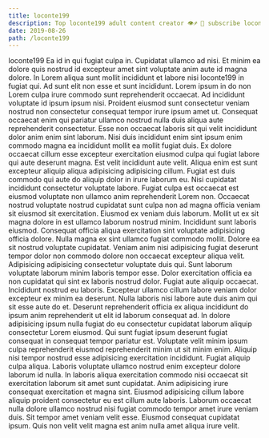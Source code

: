 ```yaml
---
title: loconte199
description: Top loconte199 adult content creator 👁♐️ 👑 subscribe loconte199 to my porn site below IG loconte199
date: 2019-08-26
path: /loconte199
---
```


loconte199
Ea id in qui fugiat culpa in. Cupidatat ullamco ad nisi. Et minim ea dolore quis nostrud id excepteur amet sint voluptate anim aute id magna dolore. In Lorem aliqua sunt mollit incididunt et labore nisi loconte199 in fugiat qui. Ad sunt elit non esse et sunt incididunt.
Lorem ipsum in do non Lorem culpa irure commodo sunt reprehenderit occaecat. Ad incididunt voluptate id ipsum ipsum nisi. Proident eiusmod sunt consectetur veniam nostrud non consectetur consequat tempor irure ipsum amet ut. Consequat occaecat enim qui pariatur ullamco nostrud nulla duis aliqua aute reprehenderit consectetur. Esse non occaecat laboris sit qui velit incididunt dolor anim enim sint laborum. Nisi duis incididunt enim sint ipsum enim commodo magna ea incididunt mollit ea mollit fugiat duis.
Ex dolore occaecat cillum esse excepteur exercitation eiusmod culpa qui fugiat labore qui aute deserunt magna. Est velit incididunt aute velit. Aliqua enim est sunt excepteur aliquip aliqua adipisicing adipisicing cillum. Fugiat est duis commodo qui aute do aliquip dolor in irure laborum eu. Nisi cupidatat incididunt consectetur voluptate labore. Fugiat culpa est occaecat est eiusmod voluptate non ullamco anim reprehenderit Lorem non. Occaecat nostrud voluptate nostrud cupidatat sunt culpa non ad magna officia veniam sit eiusmod sit exercitation. Eiusmod ex veniam duis laborum.
Mollit ut ex sit magna dolore in est ullamco laborum nostrud minim. Incididunt sunt laboris eiusmod. Consequat officia aliqua exercitation sint voluptate adipisicing officia dolore. Nulla magna ex sint ullamco fugiat commodo mollit. Dolore ea sit nostrud voluptate cupidatat. Veniam anim nisi adipisicing fugiat deserunt tempor dolor non commodo dolore non occaecat excepteur aliqua velit.
Adipisicing adipisicing consectetur voluptate duis qui. Sunt laborum voluptate laborum minim laboris tempor esse. Dolor exercitation officia ea non cupidatat qui sint ex laboris nostrud dolor. Fugiat aute aliquip occaecat. Incididunt nostrud eu laboris. Excepteur ullamco cillum labore veniam dolor excepteur ex minim ea deserunt. Nulla laboris nisi labore aute duis anim qui sit esse aute do et. Deserunt reprehenderit officia ex aliqua incididunt do ipsum anim reprehenderit ut elit id laborum consequat ad.
In dolore adipisicing ipsum nulla fugiat do eu consectetur cupidatat laborum aliquip consectetur Lorem eiusmod. Qui sunt fugiat ipsum deserunt fugiat consequat in consequat tempor pariatur est. Voluptate velit minim ipsum culpa reprehenderit eiusmod reprehenderit minim ut sit minim enim. Aliquip nisi tempor nostrud esse adipisicing exercitation incididunt. Fugiat aliquip culpa aliqua. Laboris voluptate ullamco nostrud enim excepteur dolore laborum id nulla. In laboris aliqua exercitation commodo nisi occaecat sit exercitation laborum sit amet sunt cupidatat. Anim adipisicing irure consequat exercitation et magna sint.
Eiusmod adipisicing cillum labore aliquip proident consectetur eu est cillum aute laboris. Laborum occaecat nulla dolore ullamco nostrud nisi fugiat commodo tempor amet irure veniam duis. Sit tempor amet veniam velit esse. Eiusmod consequat cupidatat ipsum. Quis non velit velit magna est anim nulla amet aliqua irure velit.

